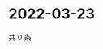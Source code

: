 # 2022-03-23

共 0 条

<!-- BEGIN WEIBO -->
<!-- 最后更新时间 Wed Mar 23 2022 04:12:51 GMT+0800 (China Standard Time) -->

<!-- END WEIBO -->
